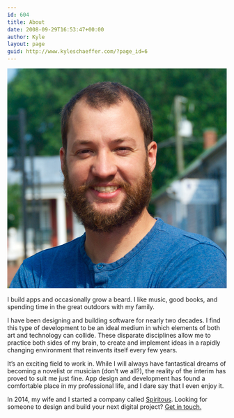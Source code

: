 ```yaml
---
id: 604
title: About
date: 2008-09-29T16:53:47+00:00
author: Kyle
layout: page
guid: http://www.kyleschaeffer.com/?page_id=6
---
```

![Kyle Schaeffer](/assets/img/Kyle-Beard-Headshot.jpg)

I build apps and occasionally grow a beard. I like music, good books, and spending time in the great outdoors with my family.

I have been designing and building software for nearly two decades. I find this type of development to be an ideal medium in which elements of both art and technology can collide. These disparate disciplines allow me to practice both sides of my brain, to create and implement ideas in a rapidly changing environment that reinvents itself every few years.

It’s an exciting field to work in. While I will always have fantastical dreams of becoming a novelist or musician (don’t we all?), the reality of the interim has proved to suit me just fine. App design and development has found a comfortable place in my professional life, and I dare say that I even enjoy it.

In 2014, my wife and I started a company called [Spiritous](https://spirito.us/). Looking for someone to design and build your next digital project? [Get in touch.](https://spirito.us/contact/)
